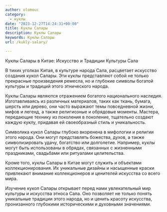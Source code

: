 ```yaml
---
author: olomouc
category:
  - куклы
date: "2023-12-27T14:24:31+00:00"
title: Куклы Салары
description: Куклы Салары
keywords: Куклы Салары
url: /kukly-salary/

---
```

Куклы Салары в Китае: Искусство и Традиции Культуры Сала

В тихих уголках Китая, в культуре народа Сала, расцветает искусство создания кукол Салары. Эти куклы представляют собой не только прекрасные произведения ремесла, но и глубокие символы богатой культуры и традиций этого этнического народа.

Куклы Салары являются отражением богатого национального наследия. Изготавливаясь из различных материалов, таких как ткань, бумага, шерсть или дерево, они часто выражают темы повседневной жизни, мифов и легенд, а также религиозные и обрядовые моменты. Мастера, передающие технику из поколения в поколение, тщательно создают каждую куклу, придавая ей своеобразный стиль и уникальность.

Символика кукол Салары глубоко вкоренена в мифологии и религии этого народа. Они могут представлять божества, духов, а также символизировать удачу, богатство или долголетие. Например, куклы могут быть использованы в обрядах, связанных с жизненными праздниками, свадьбами или ритуалами целительства.

Кроме того, куклы Салары в Китае могут служить и объектами коллекционирования. Их уникальные дизайны и насыщенные краски привлекают внимание коллекционеров и ценителей искусства со всего мира.

Изучение кукол Салары открывает перед нами увлекательный мир культуры и искусства этноса Сала. Оно позволяет не только понять уникальные традиции этого народа, но и ценить красоту искусства, пронизанного глубокими историческими и духовными значениями.
